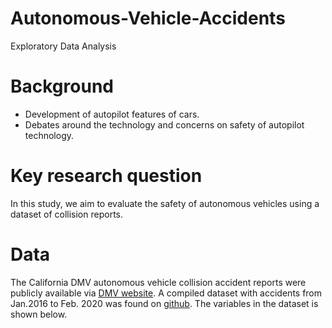 # Autonomous-Vehicle-Accidents
Exploratory Data Analysis

# Background

- Development of autopilot features of cars.
- Debates around the technology and concerns on safety of autopilot technology.

# Key research question

In this study, we aim to evaluate the safety of autonomous vehicles using a dataset of collision reports. 

# Data

The California DMV autonomous vehicle collision accident reports were publicly available via [DMV website](https://www.dmv.ca.gov/portal/vehicle-industry-services/autonomous-vehicles/autonomous-vehicle-collision-reports/). A compiled dataset with accidents from Jan.2016 to Feb. 2020 was found on [github](https://github.com/Jcressey10/Thesis). The variables in the dataset is shown below.

